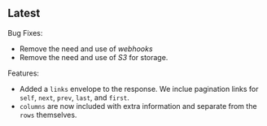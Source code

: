 ## Latest

Bug Fixes:

* Remove the need and use of _webhooks_
* Remove the need and use of _S3_ for storage.

Features:

* Added a `links` envelope to the response. We inclue pagination links for `self`, `next`, `prev`, `last`, and `first`.
* `columns` are now included with extra information and separate from the `rows` themselves.
